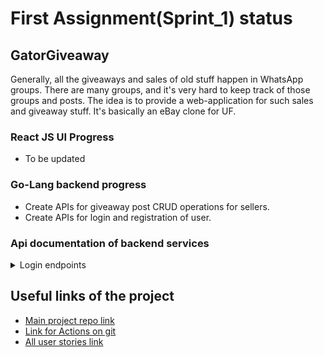 # First Assignment(Sprint_1) status

## GatorGiveaway

Generally, all the giveaways and sales of old stuff happen in WhatsApp groups. There are many groups, and it's very hard to keep track of those groups and posts. The idea is to provide a web-application for such sales and giveaway stuff. It's basically an eBay clone for UF.


### React JS UI Progress
- To be updated

### Go-Lang backend progress
- Create APIs for giveaway post CRUD operations for sellers.
- Create APIs for login and registration of user.

### Api documentation of backend services
<details>
  <summary>Login endpoints</summary>
  
  ### Get user
  - To be added
  ### Create user
  - To be added
  ### Update user
  - To be added
  ### Delete user
  - To be added
</details>

## Useful links of the project
- [Main project repo link](https://github.com/raghusaripalli/GatorGiveaway) 
- [Link for Actions on git](https://github.com/raghusaripalli/GatorGiveaway/actions/workflows/)
- [All user stories link](https://github.com/raghusaripalli/GatorGiveaway/issues)


